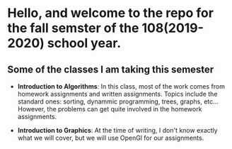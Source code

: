 # Hello, and welcome to the repo for the fall semster of the 108(2019-2020) school year.

## Some of the classes I am taking this semester

- **Introduction to Algorithms**: In this class, most of the work comes from homework
assignments and written assignments. Topics include the standard ones: sorting, dynammic
programming, trees, graphs, etc... However, the problems can get quite involved in the
homework assignments.

- **Introduction to Graphics**: At the time of writing, I don't know exactly what we will
cover, but we will use OpenGl for our assignments. 


